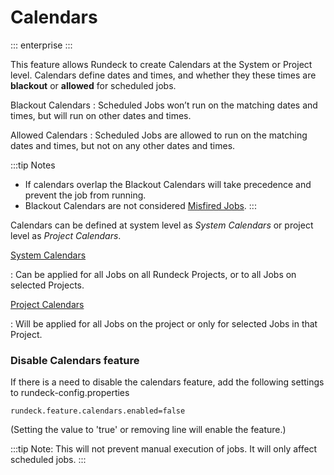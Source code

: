 # Calendars
::: enterprise
:::

This feature allows Rundeck to create Calendars at the System or Project level.  Calendars define dates and times, and whether they these times are **blackout** or **allowed** for scheduled jobs.

Blackout Calendars
:   Scheduled Jobs won’t run on the matching dates and times, but will run on other dates and times.

Allowed Calendars
:   Scheduled Jobs are allowed to run on the matching dates and times, but not on any other dates and times.

:::tip Notes
- If calendars overlap the Blackout Calendars will take precedence and prevent the job from running.
- Blackout Calendars are not considered [Misfired Jobs](/manual/schedules/missedjobfires.md).
:::

Calendars can be defined at system level as *System Calendars* or project level as *Project Calendars*.

[System Calendars](/manual/calendars/system-calendars.md)

:   Can be applied for all Jobs on all Rundeck Projects, or to all Jobs on selected Projects.

[Project Calendars](/manual/calendars/project-calendars.md)

:   Will be applied for all Jobs on the project or only for selected Jobs in that Project.

### Disable Calendars feature

If there is a need to disable the calendars feature, add the following settings to rundeck-config.properties

```properties
rundeck.feature.calendars.enabled=false
```

(Setting the value to 'true' or removing line will enable the feature.)

:::tip
Note: This will not prevent manual execution of jobs. It will only affect scheduled jobs.
:::
